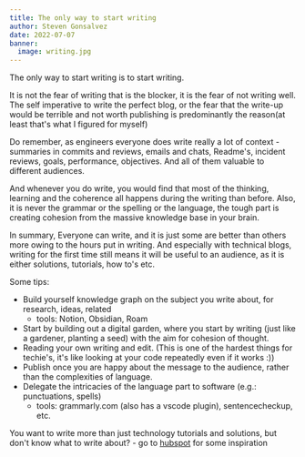 ```yaml
---
title: The only way to start writing
author: Steven Gonsalvez
date: 2022-07-07
banner:
  image: writing.jpg
---
```


   The only way to start writing is to start writing. 
   
   It is not the fear of writing that is the blocker, it is the fear of not writing well. The self imperative to write the perfect blog, or the fear that the write-up would be terrible and not worth publishing is predominantly the reason(at least that's what I figured for myself)

   Do remember, as engineers everyone does write really a lot of context - summaries in commits and reviews, emails and chats, Readme's, incident reviews, goals, performance, objectives. And all of them valuable to different audiences.

   And whenever you do write, you would find that most of the thinking, learning and the coherence all happens during the writing than before. Also, it is never the grammar or the spelling or the language, the tough part is creating cohesion from the massive knowledge base in your brain.

   In summary, Everyone can write, and it is just some are better than others more owing to the hours put in writing. And especially with technical blogs, writing for the first time still means it will be useful to an audience, as it is either solutions, tutorials, how to's etc.

   Some tips:

   - Build yourself knowledge graph on the subject you write about, for research, ideas, related
     - tools: Notion, Obsidian, Roam
   - Start by building out a digital garden, where you start by writing (just like a gardener, planting a seed) with the aim for cohesion of thought.
   - Reading your own writing and edit. (This is one of the hardest things for techie's, it's like looking at your code repeatedly even if it works :))
   - Publish once you are happy about the message to the audience, rather than the complexities of language.
   - Delegate the intricacies of the language part to software (e.g.: punctuations, spells)   
     - tools: grammarly.com (also has a vscode plugin), sentencecheckup, etc.

  You want to write more than just technology tutorials and solutions, but don't know what to write about? - go to [hubspot](https://www.hubspot.com/blog-topic-generator) for some inspiration